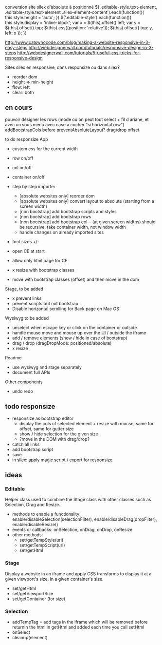 
conversion site silex d'absolute à positionné
$('.editable-style.text-element, .editable-style.text-element .silex-element-content').each(function(){
    this.style.height = 'auto';
})
$('.editable-style').each(function(){
    this.style.display = 'inline-block';
    var x =  $(this).offset().left;
    var y =  $(this).offset().top;
    $(this).css({position: 'relative'});
    $(this).offset({ top: y, left: x });
})


http://www.catswhocode.com/blog/making-a-website-responsive-in-3-easy-steps
http://webdesignerwall.com/tutorials/responsive-design-in-3-steps
http://webdesignerwall.com/tutorials/5-useful-css-tricks-for-responsive-design


Sites silex en responsive, dans responsize ou dans silex?
- reorder dom
- height => min-height
- flow: left
- clear: both

## en cours


pouvoir désigner les rows (mode ou on peut tout select + fil d ariane, et avec un sous menu avec case a cocher "si horizontal row")
addBootstrapCols before preventAbsoluteLayout?
drag/drop offset

to do responsize App

* custom css for the current width
* row on/off
* col on/off
* container on/off
* step by step importer

  * [absolute websites only] reorder dom
  * [absolute websites only] convert layout to absolute (starting from a screen width)
  * [non bootstrap] add bootstrap scripts and styles
  * [non bootstrap] add bootstrap rows
  * [non bootstrap] add bootstrap col-*-* (at given screen widths)
    should be recursive, take container width, not window width
  * handle changes on already imported sites

* font sizes +/-
* open CE at start
* allow only html page for CE
* x resize with bootstrap classes
* move with bootstrap classes (offset) and then move in the dom

Stage, to be added

* x prevent links
* prevent scripts but not bootstrap
* Disable horizontal scrolling for Back page on Mac OS

Wysiwyg to be added

* unselect when escape key or click on the container or outside
* handle mouse move and mouse up over the UI / outside the iframe
* add / remove elements (show / hide in case of bootstrap)
* drag / drop (dragDropMode: positioned/absolute)
* x resize

Readme

* use wysiwyg and stage separately
* document full APIs

Other components

* undo redo

## todo responsize

* responsize as bootstrap editor
  * display the cols of selected element + resize with mouse, same for offset, same for gutter size
  * show / hide selection for the given size
  * ?move in the DOM with drag/drop?
* catch all links
* add bootstrap script
* save
* in silex: apply magic script / export for responsize

## ideas

### Editable

Helper class used to combine the Stage class with other classes such as Selection, Drag and Resize.

* methods to enable a functionality: enable/disableSelection(selectionFilter), enable/disableDrag(dropFilter), enable/disableResize()
* events or callbacks: onSelection, onDrag, onDrop, onResize
* other methods:
  * set/getTempStyle(url)
  * set/getTempScript(url)
  * set/getHtml

### Stage

Display a website in an iframe and apply CSS transforms to display it at a given viewport's size, in a given container's size.

* set/getHtml
* set/getViewportSize
* set/getContainer (for size)

### Selection

* addTempTag = add tags in the iframe which will be removed before returnin the html in getHtml and added each time you call setHtml
* onSelect
* cleanup(element)


